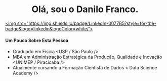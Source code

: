 <h1 align='center'> Olá, sou o Danilo Franco.</h1>

<!--
**francodof/francodof** is a ✨ _special_ ✨ repository because its `README.md` (this file) appears on your GitHub profile.


- 🔭 I’m currently working on ...
- 🌱 I’m currently learning ...
- 👯 I’m looking to collaborate on ...
- 🤔 I’m looking for help with ...
- 💬 Ask me about ...
- 📫 How to reach me: ...
- 😄 Pronouns: ...
- ⚡ Fun fact: ...
-->


<a href="https://www.linkedin.com/in/danilo-franco-mba/"><img src="https://img.shields.io/badge/LinkedIn-0077B5?style=for-the-badge&logo=linkedin&logoColor=white/'></a>

#### Um Pouco Sobre Esta Pessoa

- Graduado em Física <USP / São Paulo />
- MBA em Administração Estratégica da Produção, Qualidade e Inovação <UNIMEP / Piracicaba />
- Atualmente cursando a Formação Cientista de Dados < Data Science Academy />

